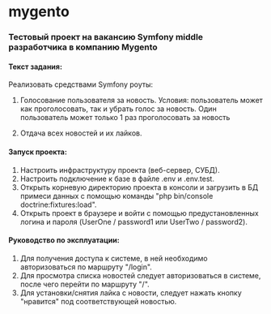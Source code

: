 # mygento
### Тестовый проект на вакансию Symfony middle разработчика в компанию Mygento

#### Текст задания:
Реализовать средствами Symfony роуты:

1. Голосование пользователя за новость. Условия: пользователь может как проголосовать, так и убрать голос за новость. Один пользователь может только 1 раз проголосовать за новость

2. Отдача всех новостей и их лайков.

#### Запуск проекта:
1. Настроить инфраструктуру проекта (веб-сервер, СУБД).
2. Настроить подключение к базе в файле .env и .env.test.
3. Открыть корневую директорию проекта в консоли и загрузить в БД примеси данных с помощью команды "php bin/console doctrine:fixtures:load".
4. Открыть проект в браузере и войти с помощью предустановленных логина и пароля (UserOne / password1 или UserTwo / password2).

#### Руководство по эксплуатации:
1. Для получения доступа к системе, в ней необходимо авторизоваться по маршруту "/login".
2. Для просмотра списка новостей следует авторизоваться в системе, после чего перейти по маршруту "/".
3. Для установки/снятия лайка с новости, следует нажать кнопку "нравится" под соответствующей новостью.
